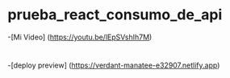 # prueba_react_consumo_de_api

-[Mi Video] (https://youtu.be/lEpSVshIh7M)
#
-[deploy preview] (https://verdant-manatee-e32907.netlify.app)
